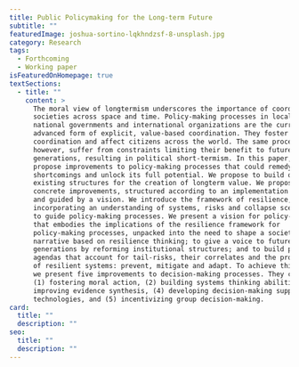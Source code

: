 ```yaml
---
title: Public Policymaking for the Long-term Future
subtitle: ""
featuredImage: joshua-sortino-lqkhndzsf-8-unsplash.jpg
category: Research
tags:
  - Forthcoming
  - Working paper
isFeaturedOnHomepage: true
textSections:
  - title: ""
    content: >
      The moral view of longtermism underscores the importance of coordinating
      societies across space and time. Policy-making processes in local and
      national governments and international organizations are the current most
      advanced form of explicit, value-based coordination. They foster
      coordination and affect citizens across the world. The same processes,
      however, suffer from constraints limiting their benefit to future
      generations, resulting in political short-termism. In this paper, we
      propose improvements to policy-making processes that could remedy
      shortcomings and unlock its full potential. We propose to build on
      existing structures for the creation of longterm value. We propose five
      concrete improvements, structured according to an implementation framework
      and guided by a vision. We introduce the framework of resilience,
      incorporating an understanding of systems, risks and collapse scenarios,
      to guide policy-making processes. We present a vision for policy-making
      that embodies the implications of the resilience framework for
      policy-making processes, unpacked into the need to shape a societal
      narrative based on resilience thinking; to give a voice to future
      generations by reforming institutional structures; and to build policy
      agendas that account for tail-risks, their correlates and the properties
      of resilient systems: prevent, mitigate and adapt. To achieve this vision,
      we present five improvements to decision-making processes. They consist of
      (1) fostering moral action, (2) building systems thinking abilities, (3)
      improving evidence synthesis, (4) developing decision-making support
      technologies, and (5) incentivizing group decision-making.
card:
  title: ""
  description: ""
seo:
  title: ""
  description: ""
---
```

